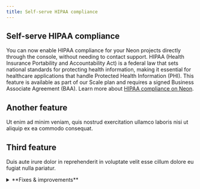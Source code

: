 ```yaml
---
title: Self-serve HIPAA compliance
---
```


## Self-serve HIPAA compliance

You can now enable HIPAA compliance for your Neon projects directly through the console, without needing to contact support. HIPAA (Health Insurance Portability and Accountability Act) is a federal law that sets national standards for protecting health information, making it essential for healthcare applications that handle Protected Health Information (PHI). This feature is available as part of our Scale plan and requires a signed Business Associate Agreement (BAA). Learn more about [HIPAA compliance on Neon](https://neon.com/docs/security/hipaa).

## Another feature

Ut enim ad minim veniam, quis nostrud exercitation ullamco laboris nisi ut aliquip ex ea commodo consequat.

## Third feature

Duis aute irure dolor in reprehenderit in voluptate velit esse cillum dolore eu fugiat nulla pariatur.

<details>
<summary>**Fixes & improvements**</summary>

- [Short bullet describing a fix or improvement.]
- [Another short bullet, if applicable.]

</details>
